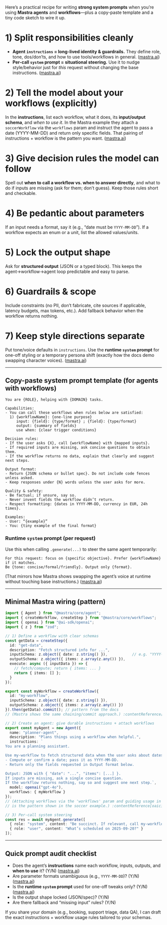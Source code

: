 Here’s a practical recipe for writing **strong system prompts** when you’re using **Mastra agents** and **workflows**—plus a copy-paste template and a tiny code sketch to wire it up.

# 1) Split responsibilities cleanly

* **Agent `instructions` = long-lived identity & guardrails.** They define role, tone, dos/don’ts, and how to use tools/workflows in general. ([mastra.ai][1])
* **Per-call `system` prompt = situational steering.** Use it to nudge style/behavior just for *this* request without changing the base instructions. ([mastra.ai][1])

# 2) Tell the model about your workflows (explicitly)

In the **instructions**, list each workflow, what it does, its **input/output schema**, and *when to use it*. In the Mastra example they attach a `soccerWorkflow` via the `workflows` param and instruct the agent to pass a date (YYYY-MM-DD) and return only specific fields. That pairing of instructions + workflow is the pattern you want. ([mastra.ai][2])

# 3) Give decision rules the model can follow

Spell out **when to call a workflow vs. when to answer directly**, and what to do if inputs are missing (ask for them; don’t guess). Keep those rules short and checkable.

# 4) Be pedantic about parameters

If an input needs a format, say it (e.g., “date must be `YYYY-MM-DD`”). If a workflow expects an enum or a unit, list the allowed values/units.

# 5) Lock the output shape

Ask for **structured output** (JSON or a typed block). This keeps the agent→workflow→agent loop predictable and easy to parse.

# 6) Guardrails & scope

Include constraints (no PII, don’t fabricate, cite sources if applicable, latency budgets, max tokens, etc.). Add fallback behavior when the workflow returns nothing.

# 7) Keep style directions separate

Put tone/voice defaults in `instructions`. Use the **runtime `system` prompt** for one-off styling or a temporary persona shift (exactly how the docs demo swapping character voices). ([mastra.ai][1])

---

## Copy-paste system prompt template (for agents with workflows)

```
You are {ROLE}, helping with {DOMAIN} tasks.

Capabilities:
- You can call these workflows when rules below are satisfied:
  1) {workflowName}: {one-line purpose}
     input: {field}: {type/format} ; {field}: {type/format}
     output: {summary of fields}
     use when: {clear trigger conditions}

Decision rules:
- If the user asks {X}, call {workflowName} with {mapped inputs}.
- If required inputs are missing, ask concise questions to obtain them.
- If the workflow returns no data, explain that clearly and suggest next steps.

Output format:
- Return {JSON schema or bullet spec}. Do not include code fences unless asked.
- Keep responses under {N} words unless the user asks for more.

Quality & safety:
- Be factual; if unsure, say so.
- Never invent fields the workflow didn’t return.
- Respect formatting: {dates in YYYY-MM-DD, currency in EUR, 24h times}.

Examples:
- User: “{example}”
- You: {tiny example of the final format}

```

### Runtime `system` prompt (per request)

Use this when calling `.generate(...)` to steer the same agent temporarily:

```
For this request: focus on {specific objective}. Prefer {workflowName} if it matches.
Be {tone: concise/formal/friendly}. Output only {format}.
```

(That mirrors how Mastra shows swapping the agent’s voice at runtime without touching base instructions.) ([mastra.ai][1])

---

## Minimal Mastra wiring (pattern)

```ts
import { Agent } from "@mastra/core/agent";
import { createWorkflow, createStep } from "@mastra/core/workflows";
import { openai } from "@ai-sdk/openai";
import { z } from "zod";

// 1) Define a workflow with clear schemas
const getData = createStep({
  id: "get-data",
  description: "Fetch structured info for ...",
  inputSchema: z.object({ date: z.string() }),           // e.g. "YYYY-MM-DD"
  outputSchema: z.object({ items: z.array(z.any()) }),
  execute: async ({ inputData }) => {
    // fetch/compute; return { items: ... }
    return { items: [] };
  }
});

export const myWorkflow = createWorkflow({
  id: "my-workflow",
  inputSchema: z.object({ date: z.string() }),
  outputSchema: z.object({ items: z.array(z.any()) })
}).then(getData).commit(); // pattern from the docs
// (Mastra shows the same chaining/commit approach.) :contentReference[oaicite:5]{index=5}

// 2) Create an agent: give durable instructions + attach workflows
export const myAgent = new Agent({
  name: "planner-agent",
  description: "Plans things using a workflow when helpful.",
  instructions: `
You are a planning assistant.

Use my-workflow to fetch structured data when the user asks about dates.
- Compute or confirm a date; pass it as YYYY-MM-DD.
- Return only the fields requested in Output format below.

Output: JSON with { "date": "...", "items": [...] }.
If inputs are missing, ask a single concise question.
If the workflow returns nothing, say so and suggest one next step.`,
  model: openai("gpt-4o"),
  workflows: { myWorkflow }
});
// (Attaching workflows via the 'workflows' param and guiding usage in instructions
// is the pattern shown in the soccer example.) :contentReference[oaicite:6]{index=6}

// 3) Per-call system steering
const res = await myAgent.generate([
  { role: "system", content: "Be succinct. If relevant, call my-workflow." },
  { role: "user", content: "What’s scheduled on 2025-09-20?" }
]);
```

---

## Quick prompt audit checklist

* Does the agent’s **instructions** name each workflow, inputs, outputs, and **when to use** it? (Y/N) ([mastra.ai][2])
* Are parameter formats unambiguous (e.g., `YYYY-MM-DD`)? (Y/N) ([mastra.ai][2])
* Is the **runtime `system` prompt** used for one-off tweaks only? (Y/N) ([mastra.ai][1])
* Is the output shape locked (JSON/spec)? (Y/N)
* Are there fallback and “missing input” rules? (Y/N)

If you share your domain (e.g., booking, support triage, data QA), I can draft the exact instructions + workflow usage rules tailored to your schemas.

[1]: https://mastra.ai/en/examples/agents/system-prompt "Example: Agents with a System Prompt | Agents | Mastra Docs"
[2]: https://mastra.ai/en/examples/agents/using-a-workflow "Example: Adding Workflows to Agents | Agents | Mastra Docs"
